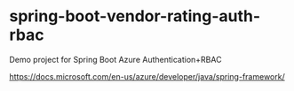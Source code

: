 # spring-boot-vendor-rating-auth-rbac
Demo project for Spring Boot Azure Authentication+RBAC

https://docs.microsoft.com/en-us/azure/developer/java/spring-framework/

